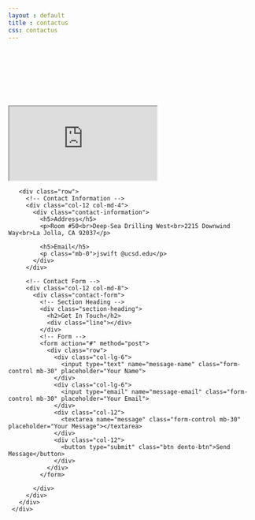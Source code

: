 ```yaml
---
layout : default
title : contactus
css: contactus
---
```




  <br><br><br><br><br><br>

   <!-- ***** Contact Area Start ***** -->
   <section class="dento-contact-area mt-50 mb-100">
     <div class="container">
       <div class="row">
         <div class="col-12">
           <div class="google-maps mb-100">
             <iframe src="https://www.google.com/maps/embed?pb=!1m18!1m12!1m3!1d3351.1581131516714!2d-117.25382838422442!3d32.867535780944706!2m3!1f0!2f0!3f0!3m2!1i1024!2i768!4f13.1!3m3!1m2!1s0x80dc0754e9b63c47%3A0xf54d1be123616ebe!2sDeep%20Sea%20Drilling%20West%20Building!5e0!3m2!1sen!2sus!4v1589926372098!5m2!1sen!2sus"
               allowfullscreen></iframe>
           </div>
         </div>
       </div>

       <div class="row">
         <!-- Contact Information -->
         <div class="col-12 col-md-4">
           <div class="contact-information">
             <h5>Address</h5>
             <p>Room #50<br>Deep-Sea Drilling West<br>2215 Downwind Way<br>La Jolla, CA 92037</p>

             <h5>Email</h5>
             <p class="mb-0">jswift @ucsd.edu</p>
           </div>
         </div>

         <!-- Contact Form -->
         <div class="col-12 col-md-8">
           <div class="contact-form">
             <!-- Section Heading -->
             <div class="section-heading">
               <h2>Get In Touch</h2>
               <div class="line"></div>
             </div>
             <!-- Form -->
             <form action="#" method="post">
               <div class="row">
                 <div class="col-lg-6">
                   <input type="text" name="message-name" class="form-control mb-30" placeholder="Your Name">
                 </div>
                 <div class="col-lg-6">
                   <input type="email" name="message-email" class="form-control mb-30" placeholder="Your Email">
                 </div>
                 <div class="col-12">
                   <textarea name="message" class="form-control mb-30" placeholder="Your Message"></textarea>
                 </div>
                 <div class="col-12">
                   <button type="submit" class="btn dento-btn">Send Message</button>
                 </div>
               </div>
             </form>

           </div>
         </div>
       </div>
     </div>
   </section>
   <!-- ***** Contact Area End ***** -->
